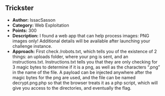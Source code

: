 <h2>Trickster</h2>
<ul>
  <li><strong>Author:</strong> IssacSasson</li>
  <li><strong>Category:</strong> Web Exploitation</li>
  <li><strong>Points:</strong> 300</li>
  <li><strong>Description:</strong> I found a web app that can help process images: PNG images only! Additional details will be available after launching your challenge instance.</li>
  <li><strong>Approach:</strong> First check /robots.txt, which tells you of the existence of 2 things: an uploads folder, where your png is sent, and an instructions.txt. Instructions.txt tells you that they are only checking for 3 magic bytes to determine if it is a png, as well as the characters “.png” in the name of the file. A payload can be injected anywhere after the magic bytes for the png are used, and the file can be named decrypt.png.php so that the browser treats it as a php script, which will give you access to the directories, and eventually the flag.</li>
</ul>
